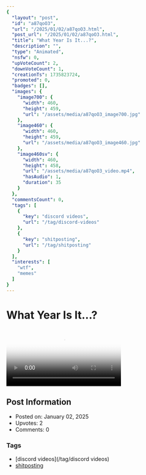 ```yaml
---
{
  "layout": "post",
  "id": "a87qoO3",
  "url": "/2025/01/02/a87qoO3.html",
  "post_url": "/2025/01/02/a87qoO3.html",
  "title": "What Year Is It...?",
  "description": "",
  "type": "Animated",
  "nsfw": 0,
  "upVoteCount": 2,
  "downVoteCount": 1,
  "creationTs": 1735823724,
  "promoted": 0,
  "badges": [],
  "images": {
    "image700": {
      "width": 460,
      "height": 459,
      "url": "/assets/media/a87qoO3_image700.jpg"
    },
    "image460": {
      "width": 460,
      "height": 459,
      "url": "/assets/media/a87qoO3_image460.jpg"
    },
    "image460sv": {
      "width": 460,
      "height": 458,
      "url": "/assets/media/a87qoO3_video.mp4",
      "hasAudio": 1,
      "duration": 35
    }
  },
  "commentsCount": 0,
  "tags": [
    {
      "key": "discord videos",
      "url": "/tag/discord-videos"
    },
    {
      "key": "shitposting",
      "url": "/tag/shitposting"
    }
  ],
  "interests": [
    "wtf",
    "memes"
  ]
}
---
```


# What Year Is It...?

<video controls playsinline loop poster="/assets/media/a87qoO3_image460.jpg">
  <source src="/assets/media/a87qoO3_video.mp4" type="video/mp4">
  Your browser does not support the video tag.
</video>

## Post Information

- Posted on: January 02, 2025
- Upvotes: 2
- Comments: 0

### Tags

- [discord videos](/tag/discord videos)
- [shitposting](/tag/shitposting)
